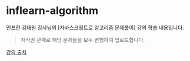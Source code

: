 # inflearn-algorithm

인프런 김태원 강사님의 [자바스크립트로 알고리즘 문제풀이] 강의 학습 내용입니다.

> 저작권 관계로 해당 문제들을 모두 변형하여 업로드합니다.

[강의 출처](https://www.inflearn.com/course/%EC%9E%90%EB%B0%94%EC%8A%A4%ED%81%AC%EB%A6%BD%ED%8A%B8-%EC%95%8C%EA%B3%A0%EB%A6%AC%EC%A6%98-%EB%AC%B8%EC%A0%9C%ED%92%80%EC%9D%B4/dashboard)
